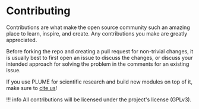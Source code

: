 # Contributing

Contributions are what make the open source community such an amazing place to learn, inspire, and create. Any contributions you make are greatly appreciated.

Before forking the repo and creating a pull request for non-trivial changes, it is usually best to first open an issue to discuss the changes, or discuss your intended approach for solving the problem in the comments for an existing issue.

If you use PLUME for scientific research and build new modules on top of it, make sure to [cite us](citation.md)!

!!! info
    All contributions will be licensed under the project's license (GPLv3).
